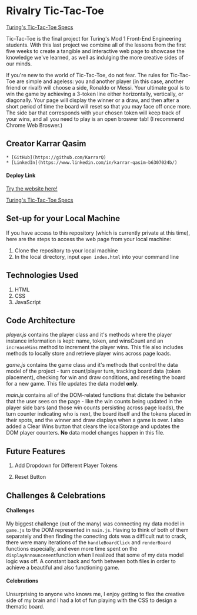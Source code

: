 # Rivalry Tic-Tac-Toe

[Turing's Tic-Tac-Toe Specs](https://frontend.turing.edu/projects/module-1/tic-tac-toe-solo-v2.html)

Tic-Tac-Toe is the final project for Turing's Mod 1 Front-End Engineering students. With this last project we combine all of the lessons from the first five weeks to create a tangible and interactive web page to showcase the knowledge we've learned, as well as indulging the more creative sides of our minds.

If you're new to the world of Tic-Tac-Toe, do not fear. The rules for Tic-Tac-Toe are simple and ageless: you and another player (in this case, another friend or rival!) will choose a side, Ronaldo or Messi. Your ultimate goal is to win the game by achieving a 3-token line either horizontally, vertically, or diagonally. Your page will display the winner or a draw, and then after a short period of time the board will reset so that you may face off once more. The side bar that corresponds with your chosen token will keep track of your wins, and all you need to play is an open broswer tab! (I recommend Chrome Web Broswer.)

## Creator Karrar Qasim
    * [GitHub](https://github.com/KarrarQ)
    * [LinkedIn](https://www.linkedin.com/in/karrar-qasim-b6307024b/)

#### Deploy Link
[Try the website here!](https://karrarq.github.io/Tic-Tac-Toe/)

[Turing's Tic-Tac-Toe Specs](https://frontend.turing.edu/projects/module-1/tic-tac-toe-solo-v2.html)

## Set-up for your Local Machine

If you have access to this repository (which is currently private at this time), here are the steps to access the web page from your local machine:

1. Clone the repository to your local machine
2. In the local directory, input `open index.html` into your command line

## Technologies Used

1. HTML
2. CSS
3. JavaScript

## Code Architecture 

_player.js_ contains the player class and it's methods where the player instance information is kept: name, token, and winsCount and an `increaseWins` method to increment the player wins. This file also includes methods to locally store and retrieve player wins across page loads.

_game.js_ contains the game class and it's methods that control the data model of the project - turn count/player turn, tracking board data (token placement), checking for win and draw conditions, and reseting the board for a new game. This file updates the data model __only__.

_main.js_ contains all of the DOM-related functions that dictate the behavior that the user sees on the page - like the win counts being updated in the player side bars (and those win counts persisting across page loads), the turn counter indicating who is next, the board itself and the tokens placed in their spots, and the winner and draw displays when a game is over. I also added a Clear Wins button that clears the localStorage and updates the DOM player counters. __No__ data model changes happen in this file. 

## Future Features

1. Add Dropdown for Different Player Tokens

2. Reset Button

## Challenges & Celebrations

#### Challenges 
My biggest challenge (out of the many) was connecting my data model in `game.js` to the DOM represented in `main.js`. Having to think of both of them separately and then finding the conecting dots was a difficult nut to crack, there were many iterations of the `handleBoardClick` and `renderBoard` functions especially, and even more time spent on the `displayAnnouncement`function when I realized that some of my data model logic was off. A constant back and forth between both files in order to achieve a beautiful and also functioning game.

#### Celebrations
Unsurprising to anyone who knows me, I enjoy getting to flex the creative side of my brain and I had a lot of fun playing with the CSS to design a thematic board.
